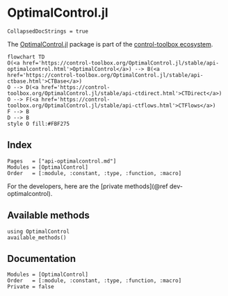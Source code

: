 # OptimalControl.jl

```@meta
CollapsedDocStrings = true
```

The [OptimalControl.jl](https://control-toolbox.org/OptimalControl.jl) package is part of the [control-toolbox ecosystem](https://github.com/control-toolbox).

```mermaid
flowchart TD
O(<a href='https://control-toolbox.org/OptimalControl.jl/stable/api-optimalcontrol.html'>OptimalControl</a>) --> B(<a href='https://control-toolbox.org/OptimalControl.jl/stable/api-ctbase.html'>CTBase</a>)
O --> D(<a href='https://control-toolbox.org/OptimalControl.jl/stable/api-ctdirect.html'>CTDirect</a>)
O --> F(<a href='https://control-toolbox.org/OptimalControl.jl/stable/api-ctflows.html'>CTFlows</a>)
F --> B
D --> B
style O fill:#FBF275
```

## Index

```@index
Pages   = ["api-optimalcontrol.md"]
Modules = [OptimalControl]
Order   = [:module, :constant, :type, :function, :macro]
```

For the developers, here are the [private methods](@ref dev-optimalcontrol).

## Available methods

```@example
using OptimalControl
available_methods()
```

## Documentation

```@autodocs
Modules = [OptimalControl]
Order   = [:module, :constant, :type, :function, :macro]
Private = false
```
